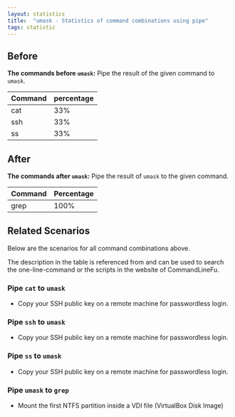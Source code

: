 ```yaml
---
layout: statistics
title:  "umask - Statistics of command combinations using pipe"
tags: statistic
---
```


## Before

__The commands before `umask`:__ Pipe the result of the given command to `umask`.

| Command | percentage |
|--------|--------|
| cat | 33% |
| ssh | 33% |
| ss | 33% |



## After

__The commands after `umask`:__ Pipe the result of `umask` to the given command.

| Command | Percentage | 
|-------|--------|
| grep | 100% |



## Related Scenarios

Below are the scenarios for all command combinations above.

The description in the table is referenced from and can be used to search the one-line-command or the scripts in the website of CommandLineFu.


### Pipe `cat` to `umask`

- Copy your SSH public key on a remote machine for passwordless login.

            
### Pipe `ssh` to `umask`

- Copy your SSH public key on a remote machine for passwordless login.

            
### Pipe `ss` to `umask`

- Copy your SSH public key on a remote machine for passwordless login.

            


### Pipe `umask` to `grep`

- Mount the first NTFS partition inside a VDI file (VirtualBox Disk Image)

            
